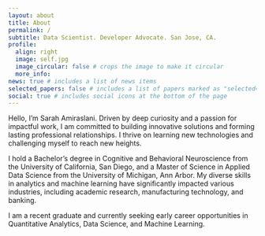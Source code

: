```yaml
---
layout: about
title: About
permalink: /
subtitle: Data Scientist. Developer Advocate. San Jose, CA.
profile:
  align: right
  image: self.jpg
  image_circular: false # crops the image to make it circular
  more_info:
news: true # includes a list of news items
selected_papers: false # includes a list of papers marked as "selected={true}"
social: true # includes social icons at the bottom of the page
---
```


Hello, I’m Sarah Amiraslani. Driven by deep curiosity and a passion for impactful work, I am committed to building innovative solutions and forming lasting professional relationships. I thrive on learning new technologies and challenging myself to reach new heights.

I hold a Bachelor’s degree in Cognitive and Behavioral Neuroscience from the University of California, San Diego, and a Master of Science in Applied Data Science from the University of Michigan, Ann Arbor. My diverse skills in analytics and machine learning have significantly impacted various industries, including academic research, manufacturing technology, and banking.

I am a recent graduate and currently seeking early career opportunities in Quantitative Analytics, Data Science, and Machine Learning.
